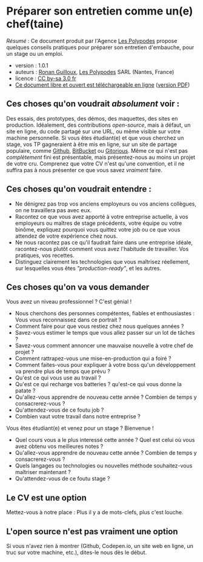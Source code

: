 # Préparer son entretien comme un(e) chef(taine)

*Résumé* : Ce document produit par l'Agence [Les Polypodes](http://lespolypodes.com/) propose quelques conseils pratiques pour préparer son entretien d'embauche, pour un stage ou un emploi.

* version : 1.0.1
* auteurs : [Ronan Guilloux](mailto:ronan@lespolypodes.com), [Les Polypodes](http://lespolypodes.com/) SARL (Nantes, France)
* licence : [CC by-sa 3.0 fr](http://creativecommons.org/licenses/by-sa/3.0/fr/)
* [Ce document libre et ouvert est téléchargeable en ligne](https://github.com/polypodes/Join-Us/blob/master/BraceYourself.md) ([version PDF](https://gitprint.com/polypodes/Join-Us/blob/master/BraceYourself.md))


## Ces choses qu'on voudrait *absolument* voir : 

Des essais, des prototypes, des démos, des maquettes, des sites en production. Idéalement, des contributions _open-source_, mais à défaut, un site en ligne, du code partagé sur une URL, ou même visible sur votre machine personnelle. Si vous êtes étudiant(e) et que vous cherchez un stage, vos TP gagneraient à être mis en ligne, sur un site de partage populaire, comme [Github](http://github.com), [BitBucket](https://bitbucket.org) ou [Gitorious](https://gitorious.org). Même ce qui n'est pas _complètement_ fini est présentable, mais présentez-nous au moins un projet de votre cru. Comprenez que votre CV n'est qu'une convention, et il ne suffira pas à nous présenter ce que vous savez *vraiment* faire.

## Ces choses qu'on voudrait entendre : 

- Ne dénigrez pas trop vos anciens employeurs ou vos anciens collègues, on ne travaillera pas avec eux. 
- Racontez ce que vous avez apporté à votre entreprise actuelle, à vos employeurs ou maîtres de stage précédents, votre équipe ou votre binôme, expliquez pourquoi vous quittez votre job ou ce que vous attendez de votre expérience chez nous.
- Ne nous racontez pas ce qu'il faudrait faire dans une entreprise idéale, racontez-nous plutôt comment vous avez l'habitude de travailler. Vos pratiques, vos recettes.
- Distinguez clairement les technologies que vous maîtrisez réellement, sur lesquelles vous êtes _"production-ready"_, et les autres.

## Ces choses qu'on va vous demander

Vous avez un niveau professionnel ? C'est génial !

- Nous cherchons des personnes compétentes, fiables et enthousiastes : Vous vous reconnaissez dans ce portrait ? 
- Comment faire pour que vous restiez chez nous quelques années ?
- Savez-vous estimer le temps que vous allez passer sur un lot de tâches ?
- Savez-vous comment annoncer une mauvaise nouvelle à votre chef de projet ?
- Comment rattrapez-vous une mise-en-production qui a foiré ?
- Comment faites-vous pour expliquer à votre boss qu'un développement va prendre plus de temps que prévu ?
- Qu'est ce qui vous use au travail ?
- Qu'est ce qui recharge vos batteries ? qu'est-ce qui vous donne la patate ?
- Qu'allez-vous apprendre de nouveau cette année ? Combien de temps y consacrerez-vous ?
- Qu'attendez-vous de ce foutu job ?
- Combien vaut votre travail dans notre entreprise ?

Vous êtes étudiant(e) et venez pour un stage ? Bienvenue !

- Quel cours vous a le plus interessé cette année ? Quel est celui où vous avez obtenu vos meilleures notes ?
- Qu'allez-vous apprendre de nouveau cette année ? Combien de temps y consacrerez-vous ?
- Quels langages ou technologies ou nouvelles méthode souhaitez-vous maîtriser maintenant ?
- Qu'attendez-vous de ce foutu stage ?


## Le CV est une option

Mettez-vous à notre place : Plus il y a de mots-clefs, plus c'est louche.

## L'open source n'est pas vraiment une option

Si vous n'avez rien à montrer (Github, Codepen.io, un site web en ligne, un truc sur votre machine, etc.), dites-le nous dès le début.


